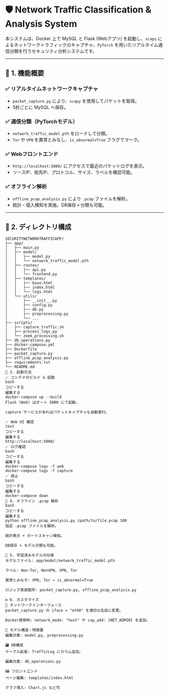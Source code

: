 # 🛡️ Network Traffic Classification & Analysis System

本システムは、Docker 上で MySQL と Flask (Webアプリ) を起動し、`scapy` によるネットワークトラフィックのキャプチャ、`PyTorch` を用いたリアルタイム通信分類を行うセキュリティ分析システムです。

---

## 📌 1. 機能概要

### ✅ リアルタイムネットワークキャプチャ
- `packet_capture.py` により、`scapy` を使用してパケットを取得。
- 5秒ごとに MySQL へ保存。

### ✅ 通信分類（PyTorchモデル）
- `network_traffic_model.pth` をロードして分類。
- `Tor` や `VPN` を異常とみなし、`is_abnormal=True` フラグでマーク。

### ✅ Webフロントエンド
- `http://localhost:5000/` にアクセスで最近のパケットログを表示。
- ソースIP、宛先IP、プロトコル、サイズ、ラベルを確認可能。

### ✅ オフライン解析
- `offline_pcap_analysis.py` により `.pcap` ファイルを解析。
- 統計・侵入検知を実施。DB保存＋分類も可能。

---

## 📁 2. ディレクトリ構成

```plaintext
SECURITYNETWORKTRAFFICAPP/
├── app/
│   ├── main.py
│   ├── model/
│   │   ├── model.py
│   │   └── network_traffic_model.pth
│   ├── routes/
│   │   ├── api.py
│   │   └── frontend.py
│   ├── templates/
│   │   ├── base.html
│   │   ├── index.html
│   │   └── logs.html
│   └── utils/
│       ├── __init__.py
│       ├── config.py
│       ├── db.py
│       ├── preprocessing.py
│       └── ...
├── scripts/
│   ├── capture_traffic.sh
│   ├── process_logs.py
│   └── zeek_processing.sh
├── db_operations.py
├── docker-compose.yml
├── Dockerfile
├── packet_capture.py
├── offline_pcap_analysis.py
├── requirements.txt
└── README.md
🚀 3. 起動方法
✅ コンテナのビルド & 起動
bash
コピーする
編集する
docker-compose up --build
Flask (Web) はポート 5000 にて起動。

capture サービスがあればパケットキャプチャも自動実行。

✅ Web UI 確認
text
コピーする
編集する
http://localhost:5000/
✅ ログ確認
bash
コピーする
編集する
docker-compose logs -f web
docker-compose logs -f capture
✅ 停止
bash
コピーする
編集する
docker-compose down
🧪 4. オフライン .pcap 解析
bash
コピーする
編集する
python offline_pcap_analysis.py /path/to/file.pcap 100
指定 .pcap ファイルを解析。

統計表示 + ポートスキャン検知。

DB保存 + モデル分類も可能。

🧠 5. 学習済みモデルの仕様
モデルファイル: app/model/network_traffic_model.pth

ラベル: Non-Tor, NonVPN, VPN, Tor

異常とみなす: VPN, Tor → is_abnormal=True

ロジック実装箇所: packet_capture.py, offline_pcap_analysis.py

⚙️ 6. カスタマイズ
🛜 ネットワークインターフェース
packet_capture.py の iface = "eth0" を適切な名前に変更。

Docker使用時: network_mode: "host" や cap_add: [NET_ADMIN] を追加。

🧩 モデル構造・特徴量
編集対象: model.py, preprocessing.py

🗃️ DB構成
テーブル拡張: TrafficLog にカラム追加。

編集対象: db_operations.py

🖼️ フロントエンド
ページ編集: templates/index.html

グラフ導入: Chart.js など可
